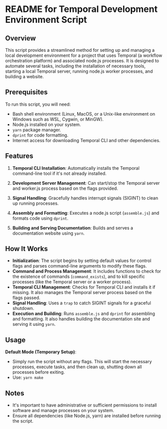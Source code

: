# README for Temporal Development Environment Script

## Overview

This script provides a streamlined method for setting up and managing a local development environment for a project that uses Temporal (a workflow orchestration platform) and associated node.js processes.
It is designed to automate several tasks, including the installation of necessary tools, starting a local Temporal server, running node.js worker processes, and building a website.

## Prerequisites

To run this script, you will need:
- Bash shell environment (Linux, MacOS, or a Unix-like environment on Windows such as WSL, Cygwin, or MinGW).
- Node.js installed on your system.
- `yarn` package manager.
- `dprint` for code formatting.
- Internet access for downloading Temporal CLI and other dependencies.

## Features

1. **Temporal CLI Installation**: Automatically installs the Temporal command-line tool if it's not already installed.

2. **Development Server Management**: Can start/stop the Temporal server and worker.js process based on the flags provided.

3. **Signal Handling**: Gracefully handles interrupt signals (SIGINT) to clean up running processes.

4. **Assembly and Formatting**: Executes a node.js script (`assemble.js`) and formats code using `dprint`.

5. **Building and Serving Documentation**: Builds and serves a documentation website using `yarn`.

## How It Works

- **Initialization**: The script begins by setting default values for control flags and parses command-line arguments to modify these flags.
- **Command and Process Management**: It includes functions to check for the existence of commands (`command_exists`), and to kill specific processes (like the Temporal server or a worker process).
- **Temporal CLI Management**: Checks for Temporal CLI and installs it if missing. It also manages the Temporal server process based on the flags passed.
- **Signal Handling**: Uses a `trap` to catch SIGINT signals for a graceful shutdown.
- **Execution and Building**: Runs `assemble.js` and `dprint` for assembling and formatting. It also handles building the documentation site and serving it using `yarn`.

## Usage

**Default Mode (Temporary Setup)**:
- Simply run the script without any flags. This will start the necessary processes, execute tasks, and then clean up, shutting down all processes before exiting.
- Use: `yarn make`

## Notes

- It's important to have administrative or sufficient permissions to install software and manage processes on your system.
- Ensure all dependencies (like Node.js, yarn) are installed before running the script.